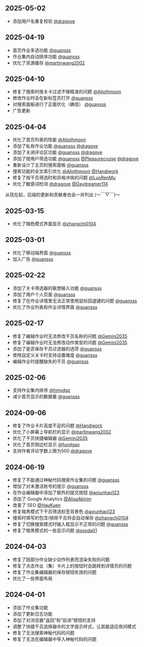 ## 2025-05-02

- 添加用户名重复校验 [@dragove](https://github.com/dragove)

## 2025-04-19

- 首页作业多选功能 [@guansss](https://github.com/guansss)
- 作业集内自动排序功能 [@guansss](https://github.com/guansss)
- 优化了资源缓存 [@martinwang2002](https://github.com/martinwang2002)

## 2025-04-10

- 修复了搜索时按关卡过滤不够精准的问题 [@Aliothmoon](https://github.com/Aliothmoon)
- 修改作业时会在新标签页打开 [@guansss](https://github.com/guansss)
- 对搜索面板进行了正面优化（确信） [@guansss](https://github.com/guansss)
- 广告更新

## 2025-04-04

- 优化了首页列表的性能 [@Aliothmoon](https://github.com/Aliothmoon)
- 添加了私有作业功能 [@guansss](https://github.com/guansss) [@dragove](https://github.com/dragove)
- 添加了关闭评论区功能 [@guansss](https://github.com/guansss) [@dragove](https://github.com/dragove)
- 添加了按用户筛选功能 [@guansss](https://github.com/guansss) [@Pleasurecruise](https://github.com/Pleasurecruise) [@dragove](https://github.com/dragove)
- 重新设计了主页的搜索面板 [@guansss](https://github.com/guansss)
- 搜索功能的全文索引优化 [@Aliothmoon](https://github.com/Aliothmoon) [@Handiwork](https://github.com/Handiwork)
- 修复了按干员筛选时和异格冲突的问题 [@LuoRenMu](https://github.com/LuoRenMu)
- 优化了敏感词检测 [@dragove](https://github.com/dragove) [@Daydreamer114](https://github.com/Daydreamer114)

从现在起，后端的更新和贡献者也会一并列出 (～￣▽￣)～

## 2025-03-15

- 优化了暗色模式界面显示 [@zhangchi0104](https://github.com/zhangchi0104)

## 2025-03-01

- 优化了移动端界面 [@guansss](https://github.com/guansss)
- 加入广告 [@guansss](https://github.com/guansss)

## 2025-02-22

- 添加了关卡筛选器的联想输入功能 [@guansss](https://github.com/guansss)
- 添加了用户个人页面 [@guansss](https://github.com/guansss)
- 修复了在作业详情里无法正常使用鼠标回退键的问题 [@guansss](https://github.com/guansss)
- 优化了作业列表和作业详情界面 [@guansss](https://github.com/guansss)

## 2025-02-17

- 修复了编辑作业时无法修改干员名称的问题 [@Gemini2035](https://github.com/Gemini2035)
- 修复了编辑作业时无法修改动作类型的问题 [@Gemini2035](https://github.com/Gemini2035)
- 添加了是否保存干员过滤器的选项 [@guansss](https://github.com/guansss)
- 使用自定义关卡时支持设置难度 [@guansss](https://github.com/guansss)
- 编辑作业时提醒缺失的干员 [@guansss](https://github.com/guansss)

## 2025-02-06

- 支持作业集内排序 [@hmydgz](https://github.com/hmydgz)
- 减少首页显示的数据量 [@guansss](https://github.com/guansss)

## 2024-09-06

- 修复了作业卡片高度不足的问题 [@Handiwork](https://github.com/Handiwork)
- 优化了小屏幕上导航栏的显示 [@martinwang2002](https://github.com/martinwang2002)
- 优化了干员快捷编辑器 [@Gemini2035](https://github.com/Gemini2035)
- 优化了首页侧边栏显示 [@fundgao](https://github.com/fundgao)
- 支持作者评论字数上限为500 [@dragove](https://github.com/dragove)

## 2024-06-19

- 修复了不能通过神秘代码搜索作业集的问题 [@guansss](https://github.com/guansss)
- 增加了对未激活账号的提示 [@guansss](https://github.com/guansss)
- 在作业编辑器中添加了额外的提交按钮 [@aojunhao123](https://github.com/aojunhao123)
- 添加了 Google Analytics [@AlisaAkiron](https://github.com/AlisaAkiron)
- 改善了 SEO [@HauKuen](https://github.com/HauKuen)
- 修复暗黑模式下干员筛选标签背景色 [@aojunhao123](https://github.com/aojunhao123)
- 搜索时填写的包含/排除干员将会自动保存 [@zhangchi0104](https://github.com/zhangchi0104)
- 修复了切换搜索模式时输入框显示不正常的问题 [@guansss](https://github.com/guansss)
- 修复了暗黑模式的一些显示问题 [@ssoda01](https://github.com/ssoda01)

## 2024-04-03

- 修复了因部分作业缺少动作列表而渲染失败的问题
- 修复了点击作业（集）卡片上的按钮时会跳转到详情页的问题
- 修复了作业集编辑器的保存按钮失效的问题
- 优化了一些界面布局

## 2024-04-01

- 添加了作业集功能
- 添加了更新日志功能
- 添加了对浏览器“返回”和“前进”按钮的支持
- 调整了快捷干员选择器中的文字提示样式，让其能适应夜间模式
- 修复了无法搜索神秘代码的问题
- 修复了无法在编辑器中导入神秘代码的问题
